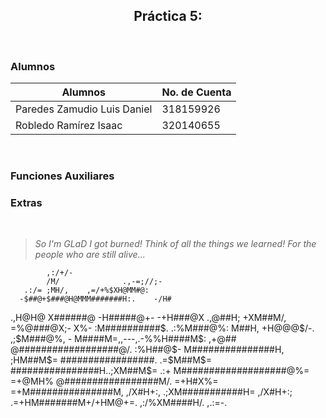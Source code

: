 <h2 align='center'>
  Práctica 5: 
</h2>

<br>

### Alumnos

| Alumnos                     | No. de Cuenta |
| --------------------------- | ------------- |
| Paredes Zamudio Luis Daniel | 318159926     |
| Robledo Ramírez Isaac       | 320140655     |

<br>

### Funciones Auxiliares



### Extras



<br>

> _So I'm GLaD I got burned! Think of all the things we learned! For the people who are still alive..._

            ,:/+/-
            /M/              .,-=;//;-
       .:/= ;MH/,    ,=/+%$XH@MM#@:
      -$##@+$###@H@MMM#######H:.    -/H#
 .,H@H@ X######@ -H#####@+-     -+H###@X
  .,@##H;      +XM##M/,     =%@###@X;-
X%-  :M##########$.    .:%M###@%:
M##H,   +H@@@$/-.  ,;$M###@%,          -
M####M=,,---,.-%%H####M$:          ,+@##
@##################@/.         :%H##@$-
M###############H,         ;HM##M$=
#################.    .=$M##M$=
################H..;XM##M$=          .:+
M###################@%=           =+@MH%
@#################M/.         =+H#X%=
=+M###############M,      ,/X#H+:,
  .;XM###########H=   ,/X#H+:;
     .=+HM#######M+/+HM@+=.
         ,:/%XM####H/.
              ,.:=-.